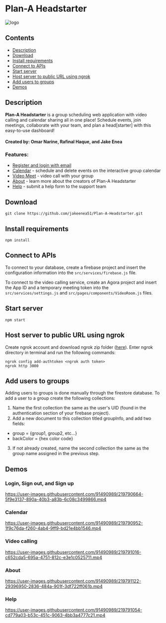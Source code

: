 # Plan-A Headstarter
![logo](https://user-images.githubusercontent.com/91490989/219719756-3a0e7247-13c6-4b8c-8073-bd2e38ea3611.png)

## Contents
- [Description](https://github.com/jakeenea51/Plan-A-Headstarter#description)
- [Download](https://github.com/jakeenea51/Plan-A-Headstarter#download)
- [Install requirements](https://github.com/jakeenea51/Plan-A-Headstarter#install-requirements)
- [Connect to APIs](https://github.com/jakeenea51/Plan-A-Headstarter#connect-to-apis)
- [Start server](https://github.com/jakeenea51/Plan-A-Headstarter#start-server)
- [Host server to public URL using ngrok](https://github.com/jakeenea51/Plan-A-Headstarter#host-server-to-public-url-using-ngrok)
- [Add users to groups](https://github.com/jakeenea51/Plan-A-Headstarter#add-users-to-groups)
- [Demos](https://github.com/jakeenea51/Plan-A-Headstarter#demos)

## Description

__Plan-A Headstarter__ is a group scheduling web application with video calling and calendar sharing all in one place! Schedule events, join meetings, collaborate with your team, and plan a head[starter] with this easy-to-use dashboard!

#### Created by: Omar Narine, Rafinal Haque, and Jake Enea

### Features:
- [Register and login with email](https://github.com/jakeenea51/Plan-A-Headstarter#login-sign-out-and-sign-up)
- [Calendar](https://github.com/jakeenea51/Plan-A-Headstarter#calendar) - schedule and delete events on the interactive group calendar
- [Video Meet](https://github.com/jakeenea51/Plan-A-Headstarter#video-calling) - video call with your group
- [About](https://github.com/jakeenea51/Plan-A-Headstarter#about) - learn more about the creators of Plan-A Headstarter
- [Help](https://github.com/jakeenea51/Plan-A-Headstarter#help) - submit a help form to the support team


## Download
```
git clone https://github.com/jakeenea51/Plan-A-Headstarter.git
```

## Install requirements
```
npm install
```

## Connect to APIs
To connect to your database, create a firebase project and insert the configuration information into the ```src/services/firebase.js``` file.

To connect to the video calling service, create an Agora project and insert the App ID and a temporary meeting token into the ```src/services/settings.js``` and ```src/pages/components/VideoRoom.js``` files.

## Start server
```
npm start
```

## Host server to public URL using ngrok
Create ngrok account and download ngrok zip folder ([here](https://ngrok.com/download)). Enter ngrok directory in terminal and run the following commands:
```
ngrok config add-authtoken <ngrok auth token>
ngrok http 3000
```

## Add users to groups
Adding users to groups is done manually through the firestore database. To add a user to a group create the following collections:
1. Name the first collection the same as the user's UID (found in the authentication section of your firebase project).
2. Add a new document to this collection titled groupInfo, and add two fields:
- group = {group1, group2, etc...}
- backColor = {hex color code}
3. If not already created, name the second collection the same as the group name assigned in the previous step.

## Demos
### Login, Sign out, and Sign up

https://user-images.githubusercontent.com/91490989/219790664-5f9e3137-890a-40b3-a83b-6c08c3499866.mp4



### Calendar

https://user-images.githubusercontent.com/91490989/219790952-1f9c76da-f260-4ab4-9ff9-bd21e4bb1546.mp4



### Video calling

https://user-images.githubusercontent.com/91490989/219791016-c652cda5-695a-4751-812c-e3e1c0525711.mp4



### About

https://user-images.githubusercontent.com/91490989/219791122-29396950-2836-484a-901f-3df722ff061b.mp4



### Help

https://user-images.githubusercontent.com/91490989/219791054-cd779a03-b53c-451c-9063-4bb3a4777c21.mp4
